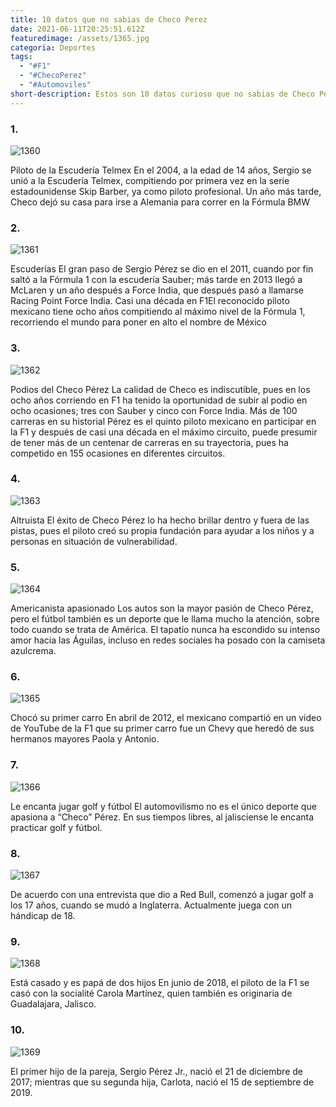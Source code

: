 ```yaml
---
title: 10 datos que no sabias de Checo Perez
date: 2021-06-11T20:25:51.612Z
featuredimage: /assets/1365.jpg
categoria: Deportes
tags:
  - "#F1"
  - "#ChecoPerez"
  - "#Automoviles"
short-description: Estos son 10 datos curioso que no sabias de Checo Pérez
---
```

### 1.

![1360](/assets/1360.jpg "1360")

Piloto de la Escudería Telmex En el 2004, a la edad de 14 años, Sergio se unió a la Escudería Telmex, compitiendo por primera vez en la serie estadounidense Skip Barber, ya como piloto profesional. Un año más tarde, Checo dejó su casa para irse a Alemania para correr en la Fórmula BMW

### 2.

![1361](/assets/1361.jpg "1361")

Escuderías El gran paso de Sergio Pérez se dio en el 2011, cuando por fin saltó a la Fórmula 1 con la escudería Sauber; más tarde en 2013 llegó a McLaren y un año después a Force India, que después pasó a llamarse Racing Point Force India.
Casi una década en F1El reconocido piloto mexicano tiene ocho años compitiendo al máximo nivel de la Fórmula 1, recorriendo el mundo para poner en alto el nombre de México

### 3.

![1362](/assets/1362.jpg "1362")

Podios del Checo Pérez La calidad de Checo es indiscutible, pues en los ocho años corriendo en F1 ha tenido la oportunidad de subir al podio en ocho ocasiones; tres con Sauber y cinco con Force India.
Más de 100 carreras en su historial Pérez es el quinto piloto mexicano en participar en la F1 y después de casi una década en el máximo circuito, puede presumir de tener más de un centenar de carreras en su trayectoria, pues ha competido en 155 ocasiones en diferentes circuitos.

### 4.

![1363](/assets/1363.png "1363")

Altruista El éxito de Checo Pérez lo ha hecho brillar dentro y fuera de las pistas, pues el piloto creó su propia fundación para ayudar a los niños y a personas en situación de vulnerabilidad.

### 5.

![1364](/assets/1364.jpg "1364")

Americanista apasionado Los autos son la mayor pasión de Checo Pérez, pero el fútbol también es un deporte que le llama mucho la atención, sobre todo cuando se trata de América. El tapatío nunca ha escondido su intenso amor hacia las Águilas, incluso en redes sociales ha posado con la camiseta azulcrema.

### 6.

![1365](/assets/1365.jpg "1365")

Chocó su primer carro
En abril de 2012, el mexicano compartió en un video de YouTube de la F1 que su primer carro fue un Chevy que heredó de sus hermanos mayores Paola y Antonio.

### 7.

![1366](/assets/1366.jpg "1366")

Le encanta jugar golf y fútbol
El automovilismo no es el único deporte que apasiona a “Checo” Pérez. En sus tiempos libres, al jalisciense le encanta practicar golf y fútbol.

### 8.

![1367](/assets/1367.jpg "1367")

De acuerdo con una entrevista que dio a Red Bull, comenzó a jugar golf a los 17 años, cuando se mudó a Inglaterra. Actualmente juega con un hándicap de 18.

### 9.

![1368](/assets/1368.jpg "1368")

Está casado y es papá de dos hijos
En junio de 2018, el piloto de la F1 se casó con la socialité Carola Martínez, quien también es originaria de Guadalajara, Jalisco.

### 10.

![1369](/assets/1369.jpg "1369")

El primer hijo de la pareja, Sergio Pérez Jr., nació el 21 de diciembre de 2017; mientras que su segunda hija, Carlota, nació el 15 de septiembre de 2019.